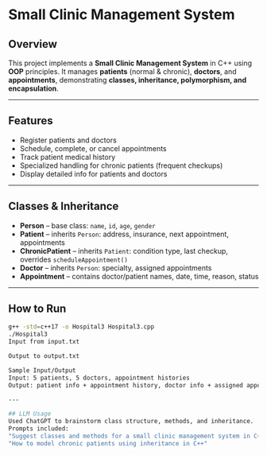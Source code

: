 # Small Clinic Management System

## Overview
This project implements a **Small Clinic Management System** in C++ using **OOP** principles. It manages **patients** (normal & chronic), **doctors**, and **appointments**, demonstrating **classes, inheritance, polymorphism, and encapsulation**.

---

## Features
- Register patients and doctors
- Schedule, complete, or cancel appointments
- Track patient medical history
- Specialized handling for chronic patients (frequent checkups)
- Display detailed info for patients and doctors

---

## Classes & Inheritance
- **Person** – base class: `name`, `id`, `age`, `gender`  
- **Patient** – inherits `Person`: address, insurance, next appointment, appointments  
- **ChronicPatient** – inherits `Patient`: condition type, last checkup, overrides `scheduleAppointment()`  
- **Doctor** – inherits `Person`: specialty, assigned appointments  
- **Appointment** – contains doctor/patient names, date, time, reason, status  

---

## How to Run
```bash
g++ -std=c++17 -o Hospital3 Hospital3.cpp
./Hospital3
Input from input.txt

Output to output.txt

Sample Input/Output
Input: 5 patients, 5 doctors, appointment histories
Output: patient info + appointment history, doctor info + assigned appointments

---

## LLM Usage
Used ChatGPT to brainstorm class structure, methods, and inheritance.
Prompts included:
"Suggest classes and methods for a small clinic management system in C++"
"How to model chronic patients using inheritance in C++"
